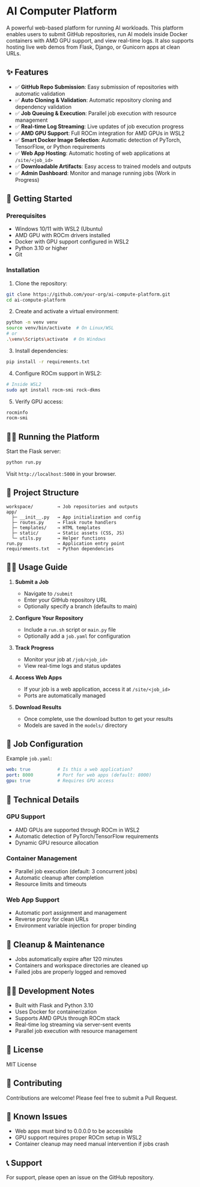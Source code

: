 # AI Computer Platform

A powerful web-based platform for running AI workloads. This platform enables users to submit GitHub repositories, run AI models inside Docker containers with AMD GPU support, and view real-time logs. It also supports hosting live web demos from Flask, Django, or Gunicorn apps at clean URLs.

## ✨ Features

- ✅ **GitHub Repo Submission**: Easy submission of repositories with automatic validation
- ✅ **Auto Cloning & Validation**: Automatic repository cloning and dependency validation
- ✅ **Job Queuing & Execution**: Parallel job execution with resource management
- ✅ **Real-time Log Streaming**: Live updates of job execution progress
- ✅ **AMD GPU Support**: Full ROCm integration for AMD GPUs in WSL2
- ✅ **Smart Docker Image Selection**: Automatic detection of PyTorch, TensorFlow, or Python requirements
- ✅ **Web App Hosting**: Automatic hosting of web applications at `/site/<job_id>`
- ✅ **Downloadable Artifacts**: Easy access to trained models and outputs
- ✅ **Admin Dashboard**: Monitor and manage running jobs (Work in Progress)

## 🚀 Getting Started

### Prerequisites

- Windows 10/11 with WSL2 (Ubuntu)
- AMD GPU with ROCm drivers installed
- Docker with GPU support configured in WSL2
- Python 3.10 or higher
- Git

### Installation

1. Clone the repository:
```bash
git clone https://github.com/your-org/ai-compute-platform.git
cd ai-compute-platform
```

2. Create and activate a virtual environment:
```bash
python -m venv venv
source venv/bin/activate  # On Linux/WSL
# or
.\venv\Scripts\activate  # On Windows
```

3. Install dependencies:
```bash
pip install -r requirements.txt
```

4. Configure ROCm support in WSL2:
```bash
# Inside WSL2
sudo apt install rocm-smi rock-dkms
```

5. Verify GPU access:
```bash
rocminfo
rocm-smi
```

## 🏃‍♂️ Running the Platform

Start the Flask server:
```bash
python run.py
```

Visit `http://localhost:5000` in your browser.

## 📁 Project Structure

```
workspace/         → Job repositories and outputs
app/
  ├─ __init__.py   → App initialization and config
  ├─ routes.py     → Flask route handlers
  ├─ templates/    → HTML templates
  ├─ static/       → Static assets (CSS, JS)
  └─ utils.py      → Helper functions
run.py             → Application entry point
requirements.txt   → Python dependencies
```

## 🧑‍💻 Usage Guide

1. **Submit a Job**
   - Navigate to `/submit`
   - Enter your GitHub repository URL
   - Optionally specify a branch (defaults to main)

2. **Configure Your Repository**
   - Include a `run.sh` script or `main.py` file
   - Optionally add a `job.yaml` for configuration

3. **Track Progress**
   - Monitor your job at `/job/<job_id>`
   - View real-time logs and status updates

4. **Access Web Apps**
   - If your job is a web application, access it at `/site/<job_id>`
   - Ports are automatically managed

5. **Download Results**
   - Once complete, use the download button to get your results
   - Models are saved in the `models/` directory

## 📝 Job Configuration

Example `job.yaml`:
```yaml
web: true          # Is this a web application?
port: 8000         # Port for web apps (default: 8000)
gpu: true          # Requires GPU access
```

## 🔧 Technical Details

### GPU Support
- AMD GPUs are supported through ROCm in WSL2
- Automatic detection of PyTorch/TensorFlow requirements
- Dynamic GPU resource allocation

### Container Management
- Parallel job execution (default: 3 concurrent jobs)
- Automatic cleanup after completion
- Resource limits and timeouts

### Web App Support
- Automatic port assignment and management
- Reverse proxy for clean URLs
- Environment variable injection for proper binding

## 🧹 Cleanup & Maintenance

- Jobs automatically expire after 120 minutes
- Containers and workspace directories are cleaned up
- Failed jobs are properly logged and removed

## 👨‍💻 Development Notes

- Built with Flask and Python 3.10
- Uses Docker for containerization
- Supports AMD GPUs through ROCm stack
- Real-time log streaming via server-sent events
- Parallel job execution with resource management

## 📄 License

MIT License

## 🤝 Contributing

Contributions are welcome! Please feel free to submit a Pull Request.

## 🐛 Known Issues

- Web apps must bind to 0.0.0.0 to be accessible
- GPU support requires proper ROCm setup in WSL2
- Container cleanup may need manual intervention if jobs crash

## 📞 Support

For support, please open an issue on the GitHub repository. 